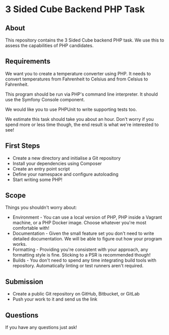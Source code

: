 # 3 Sided Cube Backend PHP Task

## About

This repository contains the 3 Sided Cube backend PHP task. We use this to assess the capabilities of PHP candidates.

## Requirements

We want you to create a temperature converter using PHP. It needs to convert temperatures from Fahrenheit to Celsius and from Celsius to Fahrenheit.

This program should be run via PHP's command line interpreter. It should use the Symfony Console component.

We would like you to use PHPUnit to write supporting tests too.

We estimate this task should take you about an hour. Don't worry if you spend more or less time though, the end result is what we're interested to see!

## First Steps

* Create a new directory and initialise a Git repository
* Install your dependencies using Composer
* Create an entry point script
* Define your namespace and configure autoloading
* Start writing some PHP!

## Scope

Things you shouldn't worry about:

* Environment - You can use a local version of PHP, PHP inside a Vagrant machine, or a PHP Docker image. Choose whatever you're most comfortable with!
* Documentation - Given the small feature set you don't need to write detailed documentation. We will be able to figure out how your program works.
* Formatting - Providing you're consistent with your approach, any formatting style is fine. Sticking to a PSR is recommended though!
* Builds - You don't need to spend any time integrating build tools with repository. Automatically linting or test runners aren't required.

## Submission

* Create a public Git repository on GitHub, Bitbucket, or GitLab
* Push your work to it and send us the link

## Questions

If you have any questions just ask!
